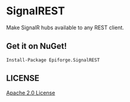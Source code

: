 # SignalREST
Make SignalR hubs available to any REST client.

## Get it on NuGet!

    Install-Package Epiforge.SignalREST
    
## LICENSE
[Apache 2.0 License](https://raw.githubusercontent.com/BigBadBleuCheese/SignalREST/master/LICENSE)
